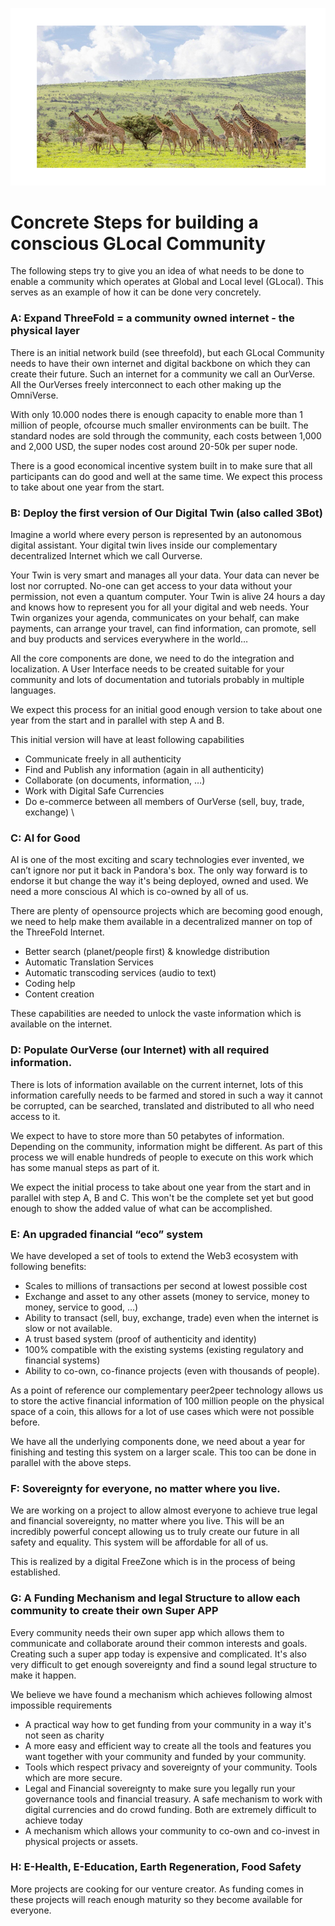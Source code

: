![alt_text](img/building_header.png)

# Concrete Steps for building a conscious GLocal Community

The following steps try to give you an idea of what needs to be done to enable a community which operates at Global and Local level (GLocal). This serves as an example of how it can be done very concretely.

### A: Expand ThreeFold = a community owned internet - the physical layer 

There is an initial network build (see threefold), but each GLocal Community needs to have their own internet and digital backbone on which they can create their future. Such an internet for a community we call an OurVerse. All the OurVerses freely interconnect to each other making up the OmniVerse.

With only 10.000 nodes there is enough capacity to enable more than 1 million of people, ofcourse much smaller environments can be built. The standard nodes are sold through the community, each costs between 1,000 and 2,000 USD, the super nodes cost around 20-50k per super node.

There is a good economical incentive system built in to make sure that all participants can do good and well at the same time. We expect this process to take about one year from the start.

### B: Deploy the first version of Our Digital Twin (also called 3Bot)

Imagine a world where every person is represented by an autonomous digital assistant. Your digital twin lives inside our complementary decentralized Internet which we call Ourverse. 

Your Twin is very smart and manages all your data. Your data can never be lost nor corrupted. No-one can get access to your data without your permission, not even a quantum computer. Your Twin is alive 24 hours a day and knows how to represent you for all your digital and web needs. Your Twin organizes your agenda, communicates on your behalf, can make payments, can arrange your travel, can find information, can promote, sell and buy products and services everywhere in the world…

All the core components are done, we need to do the integration and localization. A User Interface needs to be created suitable for your community and lots of documentation and tutorials probably in multiple languages.

We expect this process for an initial good enough version to take about one year from the start and in parallel with step A and B.

This initial version will have at least following capabilities

* Communicate freely in all authenticity
* Find and Publish any information (again in all authenticity)
* Collaborate (on documents, information, …)
* Work with Digital Safe Currencies
* Do e-commerce between all members of OurVerse (sell, buy, trade, exchange) \

### C: AI for Good

AI is one of the most exciting and scary technologies ever invented, we can’t ignore nor put it back in Pandora's box. The only way forward is to endorse it but change the way it's being deployed, owned and used. We need a more conscious AI which is co-owned by all of us. 

There are plenty of opensource projects which are becoming good enough,  we need to help make them available in a decentralized manner on top of the ThreeFold Internet.

* Better search (planet/people first) & knowledge distribution
* Automatic Translation Services
* Automatic transcoding services (audio to text)
* Coding help
* Content creation 

These capabilities are needed to unlock the vaste information which is available on the internet.

### D: Populate OurVerse (our Internet) with all required information.

There is lots of information available on the current internet, lots of this information carefully needs to be farmed and stored in such a way it cannot be corrupted, can be searched, translated and distributed to all who need access to it. 

We expect to have to store more than 50 petabytes of information. Depending on the community, information might be different. As part of this process we will enable hundreds of people to execute on this work which has some manual steps as part of it.

We expect the initial process to take about one year from the start and in parallel with step A, B and C. This won't be the complete set yet but good enough to show the added value of what can be accomplished.

### E: An upgraded financial “eco” system

We have developed a set of tools to extend the Web3 ecosystem with following benefits:

* Scales to millions of transactions per second at lowest possible cost
* Exchange and asset to any other assets (money to service, money to money, service to good, …)
* Ability to transact (sell, buy, exchange, trade) even when the internet is slow or not available.
* A trust based system (proof of authenticity and identity)
* 100% compatible with the existing systems (existing regulatory and financial systems)
* Ability to co-own, co-finance projects (even with thousands of people).

As a point of reference our complementary peer2peer technology allows us to store the active financial information of 100 million people on the physical space of a coin, this allows for a lot of use cases which were not possible before.

We have all the underlying components done, we need about a year for finishing and testing this system on a larger scale. This too can be done in parallel with the above steps.

### F: Sovereignty for everyone, no matter where you live.

We are working on a project to allow almost everyone to achieve true legal and financial sovereignty, no matter where you live. This will be an incredibly powerful concept allowing us to truly create our future in all safety and equality. This system will be affordable for all of us. 

This is realized by a digital FreeZone which is in the process of being established.

### G: A Funding Mechanism and legal Structure to allow each community to create their own Super APP

Every community needs their own super app which allows them to communicate and collaborate around their common interests and goals. Creating such a super app today is expensive and complicated. It's also very difficult to get enough sovereignty and find a sound legal structure to make it happen.

We believe we have found a mechanism which achieves following almost impossible requirements

* A practical way how to get funding from your community in a way it's not seen as charity
* A more easy and efficient way to create all the tools and features you want together with your community and funded by your community.
* Tools which respect privacy and sovereignty of your community. Tools which are more secure. 
* Legal and Financial sovereignty to make sure you legally run your governance tools and financial treasury. A safe mechanism to work with digital currencies and do crowd funding. Both are extremely difficult to achieve today
* A mechanism which allows your community to co-own and co-invest in physical projects or assets.

### H: E-Health, E-Education, Earth Regeneration, Food Safety

More projects are cooking for our venture creator. As funding comes in these projects will reach enough maturity so they become available for everyone.